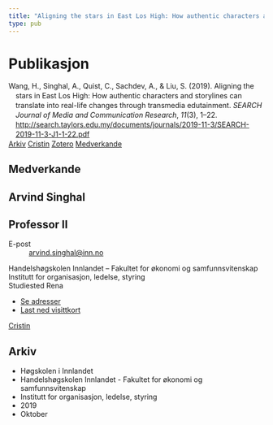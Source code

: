 ```yaml
---
title: "Aligning the stars in East Los High: How authentic characters and storylines can translate into real-life changes through transmedia edutainment"
type: pub
---
```

<h1>Publikasjon</h1>
<article id="csl-bib-container-HPZAWF4P" class="csl-bib-container">
  <div class="csl-bib-body" style="line-height: 1.35; padding-left: 1em; text-indent:-1em;">
  <div class="csl-entry">Wang, H., Singhal, A., Quist, C., Sachdev, A., &amp; Liu, S. (2019). Aligning the stars in East Los High: How authentic characters and storylines can translate into real-life changes through transmedia edutainment. <i>SEARCH Journal of Media and Communication Research</i>, <i>11</i>(3), 1&#x2013;22. <a href="http://search.taylors.edu.my/documents/journals/2019-11-3/SEARCH-2019-11-3-J1-1-22.pdf">http://search.taylors.edu.my/documents/journals/2019-11-3/SEARCH-2019-11-3-J1-1-22.pdf</a></div>
</div>
  <div class="csl-bib-buttons">
    <a href="#taxonomy-article-HPZAWF4P" class="csl-bib-button">Arkiv</a>
    <a href="https://app.cristin.no/results/show.jsf?id=1741026" alt="Cristin URL" class="csl-bib-button">Cristin</a>
    <a href="http://zotero.org/groups/5022929/items/HPZAWF4P" alt="Zotero URL" class="csl-bib-button">Zotero</a>
    <a href="#contributors-article-HPZAWF4P" class="csl-bib-button">Medverkande</a>
  </div>
  <div id="csl-bib-meta-container-HPZAWF4P"></div>
</article>
<div id="csl-bib-meta-HPZAWF4P" class="csl-bib-meta">
  <article id="contributors-article-HPZAWF4P" class="contributors-article">
    <h1>Medverkande</h1>
    <div class="personas">
<div class="vrtx-hinn-person-card">
<div class="photo">
<i class="lar la-user-circle missing-person"></i>
</div>
<div class="info">
<hgroup><h1>Arvind Singhal</h1>
<h2>Professor II</h2>
</hgroup><dl>
<dt>E-post</dt>
<dd>
<a href="mailto:arvind.singhal@inn.no">arvind.singhal@inn.no</a>
</dd>
</dl>
<p>
Handelshøgskolen Innlandet – Fakultet for økonomi og samfunnsvitenskap<br>
Institutt for organisasjon, ledelse, styring<br>
Studiested Rena
</p>
<ul class="vrtx-hinn-links">
<li><a href="https://www.inn.no/finn-en-ansatt/arvind-singhal.html#vrtx-hinn-addresses">Se adresser</a></li>
<li><a href="https://www.inn.no/finn-en-ansatt/arvind-singhal.html?vrtx=vcf">Last ned visittkort</a></li>
</ul>
</div>
</div>
<a href="https://app.cristin.no/persons/show.jsf?id=863653" alt="Cristin URL" class="personas-cristin">Cristin</a>
</div>
  </article>
  <article id="taxonomy-article-HPZAWF4P" class="taxonomy-article">
    <h1>Arkiv</h1>
    <ul>
      <li>Høgskolen i Innlandet</li>
      <li>Handelshøgskolen Innlandet - Fakultet for økonomi og samfunnsvitenskap</li>
      <li>Institutt for organisasjon, ledelse, styring</li>
      <li>2019</li>
      <li>Oktober</li>
    </ul>
  </article>
</div>
